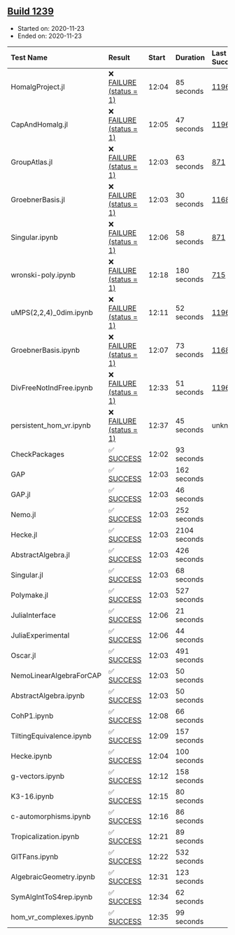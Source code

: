## [Build 1239](https://oscarci.mathematik.uni-kl.de/job/oscar-stable/1239/)

* Started on: 2020-11-23
* Ended on: 2020-11-23

| Test Name    | Result | Start | Duration | Last Success | First Failure |
|:-------------|:-------|:------|:---------|:-------------|:--------------|
| HomalgProject.jl | ❌ [FAILURE (status = 1)](https://oscarci.mathematik.uni-kl.de/job/oscar-stable/1239/artifact/logs/build-1239/HomalgProject.jl.log) | 12:04 | 85 seconds | [1196](https://oscarci.mathematik.uni-kl.de/job/oscar-stable/1196/) | [1197](https://oscarci.mathematik.uni-kl.de/job/oscar-stable/1197/) |
| CapAndHomalg.jl | ❌ [FAILURE (status = 1)](https://oscarci.mathematik.uni-kl.de/job/oscar-stable/1239/artifact/logs/build-1239/CapAndHomalg.jl.log) | 12:05 | 47 seconds | [1196](https://oscarci.mathematik.uni-kl.de/job/oscar-stable/1196/) | [1197](https://oscarci.mathematik.uni-kl.de/job/oscar-stable/1197/) |
| GroupAtlas.jl | ❌ [FAILURE (status = 1)](https://oscarci.mathematik.uni-kl.de/job/oscar-stable/1239/artifact/logs/build-1239/GroupAtlas.jl.log) | 12:03 | 63 seconds | [871](https://oscarci.mathematik.uni-kl.de/job/oscar-stable/871/) | [872](https://oscarci.mathematik.uni-kl.de/job/oscar-stable/872/) |
| GroebnerBasis.jl | ❌ [FAILURE (status = 1)](https://oscarci.mathematik.uni-kl.de/job/oscar-stable/1239/artifact/logs/build-1239/GroebnerBasis.jl.log) | 12:03 | 30 seconds | [1168](https://oscarci.mathematik.uni-kl.de/job/oscar-stable/1168/) | [1169](https://oscarci.mathematik.uni-kl.de/job/oscar-stable/1169/) |
| Singular.ipynb | ❌ [FAILURE (status = 1)](https://oscarci.mathematik.uni-kl.de/job/oscar-stable/1239/artifact/logs/build-1239/Singular.ipynb.log) | 12:06 | 58 seconds | [871](https://oscarci.mathematik.uni-kl.de/job/oscar-stable/871/) | [872](https://oscarci.mathematik.uni-kl.de/job/oscar-stable/872/) |
| wronski-poly.ipynb | ❌ [FAILURE (status = 1)](https://oscarci.mathematik.uni-kl.de/job/oscar-stable/1239/artifact/logs/build-1239/wronski-poly.ipynb.log) | 12:18 | 180 seconds | [715](https://oscarci.mathematik.uni-kl.de/job/oscar-stable/715/) | [716](https://oscarci.mathematik.uni-kl.de/job/oscar-stable/716/) |
| uMPS(2,2,4)_0dim.ipynb | ❌ [FAILURE (status = 1)](https://oscarci.mathematik.uni-kl.de/job/oscar-stable/1239/artifact/logs/build-1239/uMPS-2-2-4-_0dim.ipynb.log) | 12:11 | 52 seconds | [1196](https://oscarci.mathematik.uni-kl.de/job/oscar-stable/1196/) | [1197](https://oscarci.mathematik.uni-kl.de/job/oscar-stable/1197/) |
| GroebnerBasis.ipynb | ❌ [FAILURE (status = 1)](https://oscarci.mathematik.uni-kl.de/job/oscar-stable/1239/artifact/logs/build-1239/GroebnerBasis.ipynb.log) | 12:07 | 73 seconds | [1168](https://oscarci.mathematik.uni-kl.de/job/oscar-stable/1168/) | [1169](https://oscarci.mathematik.uni-kl.de/job/oscar-stable/1169/) |
| DivFreeNotIndFree.ipynb | ❌ [FAILURE (status = 1)](https://oscarci.mathematik.uni-kl.de/job/oscar-stable/1239/artifact/logs/build-1239/DivFreeNotIndFree.ipynb.log) | 12:33 | 51 seconds | [1196](https://oscarci.mathematik.uni-kl.de/job/oscar-stable/1196/) | [1197](https://oscarci.mathematik.uni-kl.de/job/oscar-stable/1197/) |
| persistent_hom_vr.ipynb | ❌ [FAILURE (status = 1)](https://oscarci.mathematik.uni-kl.de/job/oscar-stable/1239/artifact/logs/build-1239/persistent_hom_vr.ipynb.log) | 12:37 | 45 seconds | unknown | unknown |
| CheckPackages | ✅ [SUCCESS](https://oscarci.mathematik.uni-kl.de/job/oscar-stable/1239/artifact/logs/build-1239/CheckPackages.log) | 12:02 | 93 seconds |  |  |
| GAP | ✅ [SUCCESS](https://oscarci.mathematik.uni-kl.de/job/oscar-stable/1239/artifact/logs/build-1239/GAP.log) | 12:03 | 162 seconds |  |  |
| GAP.jl | ✅ [SUCCESS](https://oscarci.mathematik.uni-kl.de/job/oscar-stable/1239/artifact/logs/build-1239/GAP.jl.log) | 12:03 | 46 seconds |  |  |
| Nemo.jl | ✅ [SUCCESS](https://oscarci.mathematik.uni-kl.de/job/oscar-stable/1239/artifact/logs/build-1239/Nemo.jl.log) | 12:03 | 252 seconds |  |  |
| Hecke.jl | ✅ [SUCCESS](https://oscarci.mathematik.uni-kl.de/job/oscar-stable/1239/artifact/logs/build-1239/Hecke.jl.log) | 12:03 | 2104 seconds |  |  |
| AbstractAlgebra.jl | ✅ [SUCCESS](https://oscarci.mathematik.uni-kl.de/job/oscar-stable/1239/artifact/logs/build-1239/AbstractAlgebra.jl.log) | 12:03 | 426 seconds |  |  |
| Singular.jl | ✅ [SUCCESS](https://oscarci.mathematik.uni-kl.de/job/oscar-stable/1239/artifact/logs/build-1239/Singular.jl.log) | 12:03 | 68 seconds |  |  |
| Polymake.jl | ✅ [SUCCESS](https://oscarci.mathematik.uni-kl.de/job/oscar-stable/1239/artifact/logs/build-1239/Polymake.jl.log) | 12:03 | 527 seconds |  |  |
| JuliaInterface | ✅ [SUCCESS](https://oscarci.mathematik.uni-kl.de/job/oscar-stable/1239/artifact/logs/build-1239/JuliaInterface.log) | 12:06 | 21 seconds |  |  |
| JuliaExperimental | ✅ [SUCCESS](https://oscarci.mathematik.uni-kl.de/job/oscar-stable/1239/artifact/logs/build-1239/JuliaExperimental.log) | 12:06 | 44 seconds |  |  |
| Oscar.jl | ✅ [SUCCESS](https://oscarci.mathematik.uni-kl.de/job/oscar-stable/1239/artifact/logs/build-1239/Oscar.jl.log) | 12:03 | 491 seconds |  |  |
| NemoLinearAlgebraForCAP | ✅ [SUCCESS](https://oscarci.mathematik.uni-kl.de/job/oscar-stable/1239/artifact/logs/build-1239/NemoLinearAlgebraForCAP.log) | 12:03 | 50 seconds |  |  |
| AbstractAlgebra.ipynb | ✅ [SUCCESS](https://oscarci.mathematik.uni-kl.de/job/oscar-stable/1239/artifact/logs/build-1239/AbstractAlgebra.ipynb.log) | 12:03 | 50 seconds |  |  |
| CohP1.ipynb | ✅ [SUCCESS](https://oscarci.mathematik.uni-kl.de/job/oscar-stable/1239/artifact/logs/build-1239/CohP1.ipynb.log) | 12:08 | 66 seconds |  |  |
| TiltingEquivalence.ipynb | ✅ [SUCCESS](https://oscarci.mathematik.uni-kl.de/job/oscar-stable/1239/artifact/logs/build-1239/TiltingEquivalence.ipynb.log) | 12:09 | 157 seconds |  |  |
| Hecke.ipynb | ✅ [SUCCESS](https://oscarci.mathematik.uni-kl.de/job/oscar-stable/1239/artifact/logs/build-1239/Hecke.ipynb.log) | 12:04 | 100 seconds |  |  |
| g-vectors.ipynb | ✅ [SUCCESS](https://oscarci.mathematik.uni-kl.de/job/oscar-stable/1239/artifact/logs/build-1239/g-vectors.ipynb.log) | 12:12 | 158 seconds |  |  |
| K3-16.ipynb | ✅ [SUCCESS](https://oscarci.mathematik.uni-kl.de/job/oscar-stable/1239/artifact/logs/build-1239/K3-16.ipynb.log) | 12:15 | 80 seconds |  |  |
| c-automorphisms.ipynb | ✅ [SUCCESS](https://oscarci.mathematik.uni-kl.de/job/oscar-stable/1239/artifact/logs/build-1239/c-automorphisms.ipynb.log) | 12:16 | 86 seconds |  |  |
| Tropicalization.ipynb | ✅ [SUCCESS](https://oscarci.mathematik.uni-kl.de/job/oscar-stable/1239/artifact/logs/build-1239/Tropicalization.ipynb.log) | 12:21 | 89 seconds |  |  |
| GITFans.ipynb | ✅ [SUCCESS](https://oscarci.mathematik.uni-kl.de/job/oscar-stable/1239/artifact/logs/build-1239/GITFans.ipynb.log) | 12:22 | 532 seconds |  |  |
| AlgebraicGeometry.ipynb | ✅ [SUCCESS](https://oscarci.mathematik.uni-kl.de/job/oscar-stable/1239/artifact/logs/build-1239/AlgebraicGeometry.ipynb.log) | 12:31 | 123 seconds |  |  |
| SymAlgIntToS4rep.ipynb | ✅ [SUCCESS](https://oscarci.mathematik.uni-kl.de/job/oscar-stable/1239/artifact/logs/build-1239/SymAlgIntToS4rep.ipynb.log) | 12:34 | 62 seconds |  |  |
| hom_vr_complexes.ipynb | ✅ [SUCCESS](https://oscarci.mathematik.uni-kl.de/job/oscar-stable/1239/artifact/logs/build-1239/hom_vr_complexes.ipynb.log) | 12:35 | 99 seconds |  |  |
